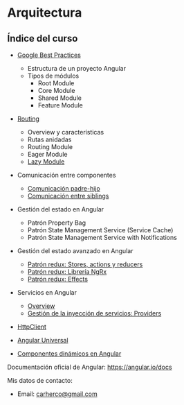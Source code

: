 # Arquitectura

## Índice del curso

- [Google Best Practices](modules.md)

  - Estructura de un proyecto Angular
  - Tipos de módulos
    - Root Module
    - Core Module
    - Shared Module
    - Feature Module

- [Routing](routing.md)

  - Overview y características
  - Rutas anidadas
  - Routing Module
  - Eager Module
  - [Lazy Module](lazy-loading.md)

- Comunicación entre componentes

  - [Comunicación padre-hijo](input-binding.md)
  - [Comunicación entre siblings](comunicacion.md)

- Gestión del estado en Angular

  - Patrón Property Bag
  - Patrón State Management Service (Service Cache)
  - Patrón State Management Service with Notifications

- Gestión del estado avanzado en Angular

  - [Patrón redux: Stores, actions y reducers](redux.md)
  - [Patrón redux: Librería NgRx](ngrx.md)
  - [Patrón redux: Effects](redux-effects.md)

- Servicios en Angular

  - [Overview](services.md)
  - [Gestión de la inyección de servicios: Providers](providers.md)

- [HttpClient](httpclient.md)
- [Angular Universal](server-side-rendering.md)
- [Componentes dinámicos en Angular](dynamic-components.md)

Documentación oficial de Angular: https://angular.io/docs

Mis datos de contacto:

- Email: carherco@gmail.com

